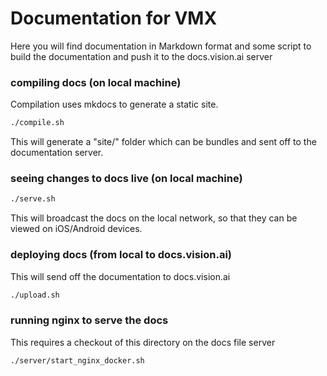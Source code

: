 # Documentation for VMX

Here you will find documentation in Markdown format and some script to
build the documentation and push it to the docs.vision.ai server

### compiling docs (on local machine)

Compilation uses mkdocs to generate a static site.

```sh
./compile.sh
```

This will generate a "site/" folder which can be bundles and sent off
to the documentation server.

### seeing changes to docs live (on local machine)

```sh
./serve.sh
```

This will broadcast the docs on the local network, so that they can be
viewed on iOS/Android devices.

### deploying docs (from local to docs.vision.ai)

This will send off the documentation to docs.vision.ai

```sh
./upload.sh
```

### running nginx to serve the docs

This requires a checkout of this directory on the docs file server

```sh
./server/start_nginx_docker.sh
```
